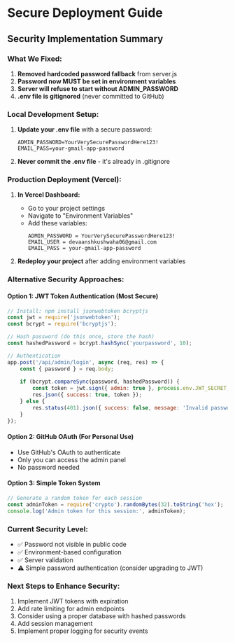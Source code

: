 # Secure Deployment Guide

## Security Implementation Summary

### What We Fixed:
1. **Removed hardcoded password fallback** from server.js
2. **Password now MUST be set in environment variables**
3. **Server will refuse to start without ADMIN_PASSWORD**
4. **.env file is gitignored** (never committed to GitHub)

### Local Development Setup:

1. **Update your .env file** with a secure password:
   ```
   ADMIN_PASSWORD=YourVerySecurePasswordHere123!
   EMAIL_PASS=your-gmail-app-password
   ```

2. **Never commit the .env file** - it's already in .gitignore

### Production Deployment (Vercel):

1. **In Vercel Dashboard:**
   - Go to your project settings
   - Navigate to "Environment Variables"
   - Add these variables:
     ```
     ADMIN_PASSWORD = YourVerySecurePasswordHere123!
     EMAIL_USER = devaanshkushwaha06@gmail.com
     EMAIL_PASS = your-gmail-app-password
     ```

2. **Redeploy your project** after adding environment variables

### Alternative Security Approaches:

#### Option 1: JWT Token Authentication (Most Secure)
```javascript
// Install: npm install jsonwebtoken bcryptjs
const jwt = require('jsonwebtoken');
const bcrypt = require('bcryptjs');

// Hash password (do this once, store the hash)
const hashedPassword = bcrypt.hashSync('yourpassword', 10);

// Authentication
app.post('/api/admin/login', async (req, res) => {
    const { password } = req.body;
    
    if (bcrypt.compareSync(password, hashedPassword)) {
        const token = jwt.sign({ admin: true }, process.env.JWT_SECRET, { expiresIn: '1h' });
        res.json({ success: true, token });
    } else {
        res.status(401).json({ success: false, message: 'Invalid password' });
    }
});
```

#### Option 2: GitHub OAuth (For Personal Use)
- Use GitHub's OAuth to authenticate
- Only you can access the admin panel
- No password needed

#### Option 3: Simple Token System
```javascript
// Generate a random token for each session
const adminToken = require('crypto').randomBytes(32).toString('hex');
console.log('Admin token for this session:', adminToken);
```

### Current Security Level:
- ✅ Password not visible in public code
- ✅ Environment-based configuration  
- ✅ Server validation
- ⚠️  Simple password authentication (consider upgrading to JWT)

### Next Steps to Enhance Security:
1. Implement JWT tokens with expiration
2. Add rate limiting for admin endpoints
3. Consider using a proper database with hashed passwords
4. Add session management
5. Implement proper logging for security events